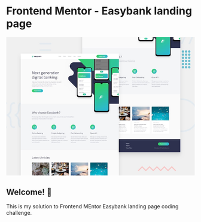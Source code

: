 # Frontend Mentor - Easybank landing page

![Design preview for the Easybank landing page coding challenge](./design/desktop-preview.jpg)

## Welcome! 👋

This is my solution to Frontend MEntor Easybank landing page coding challenge.
